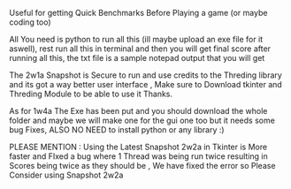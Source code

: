 Useful for getting Quick Benchmarks Before Playing a game (or maybe coding too)

All You need is python to run all this (ill maybe upload an exe file for it aswell), rest run all this in terminal and then you will get final score after running all this, the txt file is a sample notepad output that you will get

The 2w1a Snapshot is Secure to run and use credits to the Threding library and its got a way better user interface , Make sure to Download tkinter and Threding Module to be able to use it Thanks.

As for 1w4a The Exe has been put and you should download the whole folder and maybe we will make one for the gui one too but it needs some bug Fixes, ALSO NO NEED to install python or any library :)

PLEASE MENTION : Using the Latest Snapshot 2w2a in Tkinter is More faster and FIxed a bug where 1 Thread was being run twice resulting in Scores being twice as they should be , We have fixed the error so Please Consider using Snapshot 2w2a



